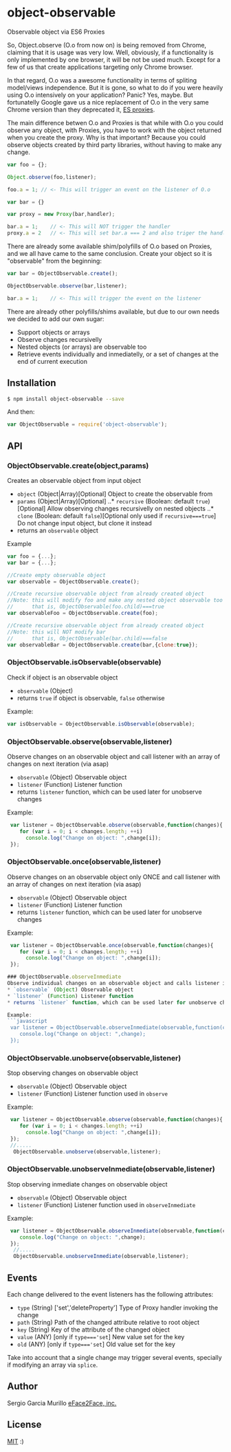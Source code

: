 # object-observable
Observable object via ES6 Proxies

So, Object.observe (O.o from now on) is being removed from Chrome, claiming that it is usage was very low. Well, obviously, if a functionality is only implemented by one browser, it will be not be used much. Except for a few of us that create applications targeting only Chrome browser.

In that regard, O.o was a awesome functionality in terms of spliting model/views independence. But it is gone, so what to do if you were heavily using O.o intensively on your application? Panic? Yes, maybe. But fortunatelly Google gave us a nice replacement of O.o in the very same Chrome version than they deprecated it, [ES proxies](https://developer.mozilla.org/en/docs/Web/JavaScript/Reference/Global_Objects/Proxy).

The main difference betwen O.o and Proxies is that while with O.o you could observe any object, with Proxies, you have to work with the object returned when you create the proxy. Why is that important? Because you could observe objects created by third party libraries, without having to make any change. 

```javascript
var foo = {};

Object.observe(foo,listener);

foo.a = 1; // <- This will trigger an event on the listener of O.o

var bar = {}

var proxy = new Proxy(bar,handler);

bar.a = 1;    // <- This will NOT trigger the handler
proxy.a = 2   // <- This will set bar.a === 2 and also triger the handler
```

There are already some available shim/polyfills of O.o based on Proxies, and we all have came to the same conclusion. Create your object so it is "observable" from the beginning:

```javascript
var bar = ObjectObservable.create();

ObjectObservable.observe(bar,listener);

bar.a = 1;    // <- This will trigger the event on the listener
```
There are already other polyfills/shims available, but due to our own needs we decided to add our own sugar:

* Support objects or arrays
* Observe changes recursivelly
* Nested objects (or arrays) are observable too
* Retrieve events individually and inmediatelly, or a set of changes at the end of current execution


## Installation

```bash
$ npm install object-observable --save
```

And then:

```javascript
var ObjectObservable = require('object-observable');
```

## API
### ObjectObservable.create(object,params)
Creates an observable object from input object
* `object` (Object|Array)[Optional] Object to create the observable from 
* `params` (Object|Array)[Optional]
..* `recursive` (Boolean: default `true`)[Optional] Allow observing changes recursivelly on nested objects
..* `clone` (Boolean: default `false`)[Optional only used if `recursive===true`] Do not change input object, but clone it instead
* returns an `observable` object

Example

```javascript
var foo = {...};
var bar = {...};

//Create empty observable object
var observable = ObjectObservable.create();

//Create recursive observable object from already created object
//Note: this will modify foo and make any nested object observable too
//      that is, ObjectObservable(foo.child)===true
var observableFoo = ObjectObservable.create(foo);

//Create recursive observable object from already created object
//Note: this will NOT modify bar
//      that is, ObjectObservable(bar.child)===false
var observableBar = ObjectObservable.create(bar,{clone:true});

```
### ObjectObservable.isObservable(observable)
Check if object is an observable object
* `observable` (Object) 
* returns `true` if object is observable, `false` otherwise

Example:
```javascript
var isObservable = ObjectObservable.isObservable(observable);
```

### ObjectObservable.observe(observable,listener)
Observe changes on an observable object and call listener with an array of changes on next iteration (via asap)
* `observable` (Object) Observable object
* `listener` (Function) Listener function 
* returns `listener` function, which can be used later for unobserve changes

Example:
```javascript
 var listener = ObjectObservable.observe(observable,function(changes){
    for (var i = 0; i < changes.length; ++i)
      console.log("Change on object: ",change[i]);
 });
```

### ObjectObservable.once(observable,listener)
Observe changes on an observable object only ONCE and call listener with an array of changes on next iteration (via asap)
* `observable` (Object) Observable object
* `listener` (Function) Listener function 
* returns `listener` function, which can be used later for unobserve changes

Example:
```javascript
 var listener = ObjectObservable.once(observable,function(changes){
    for (var i = 0; i < changes.length; ++i)
      console.log("Change on object: ",change[i]);
 });

### ObjectObservable.observeInmediate
Observe individual changes on an observable object and calls listener inmediatelly with a single change.
* `observable` (Object) Observable object
* `listener` (Function) Listener function 
* returns `listener` function, which can be used later for unobserve changes

Example:
```javascript
 var listener = ObjectObservable.observeInmediate(observable,function(change){
    console.log("Change on object: ",change);
 });
```

### ObjectObservable.unobserve(observable,listener)
Stop observing changes on observable object
* `observable` (Object) Observable object
* `listener` (Function) Listener function used in `observe`

Example:
```javascript
 var listener = ObjectObservable.observe(observable,function(changes){
    for (var i = 0; i < changes.length; ++i)
      console.log("Change on object: ",change[i]);
 });
 //.....
  ObjectObservable.unobserve(observable,listener);
```

### ObjectObservable.unobserveInmediate(observable,listener)
Stop observing inmediate changes on observable object
* `observable` (Object) Observable object
* `listener` (Function) Listener function used in `observeInmediate`

Example:
```javascript
 var listener = ObjectObservable.observeInmediate(observable,function(change){
    console.log("Change on object: ",change);
 });
  //.....
  ObjectObservable.unobserveInmediate(observable,listener);
```

## Events
Each change delivered to the event listeners has the following attributes:
* `type` (String) ['set','deleteProperty'] Type of Proxy handler invoking the change
* `path` (String) Path of the changed attribute relative to root object
* `key`  (String) Key of the attribute of the changed object
* `value` (ANY) [only if `type==='set`] New value set for the key
* `old` (ANY) [only if `type==='set`] Old value set for the key

Take into account that a single change may trigger several events, specially if modifying an array via `splice`.

## Author

Sergio Garcia Murillo [eFace2Face, inc.](https://eface2face.com)

## License

[MIT](./LICENSE) :)
